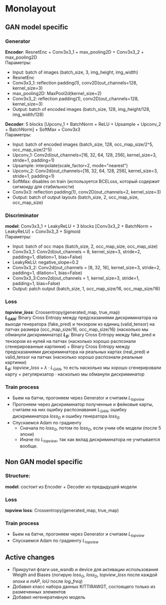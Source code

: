 # Monolayout

## GAN model specific

### Generator
__Encoder__: ResnetEnc + Conv3x3_1 + max_pooling2D + Conv3x3_2 + max_pooling2D  
Параметры:  
* Input: batch of images (batch_size, 3, img_height, img_width)
* ResnetEnc
* Conv3x3_1: reflection padding(1), conv2D(out_channels=128, kernel_size=3)
* max_pooling2D: MaxPool2d(kernel_size=2)
* Conv3x3_2: reflection padding(1), conv2D(out_channels=128, kernel_size=3)
* Output: batch of encoded images (batch_size, 128, img_height/128, img_width/128)

__Decoder__: 5 blocks [Upconv_1 + BatchNorm + ReLU + Upsample + Upconv_2 + BatchNorm] + SoftMax + Conv3x3  
Параметры:
* Input: batch of encoded images (batch_size, 128, occ_map_size/2^5, occ_map_size/2^5)
* Upconv_1:  Conv2d(out_channels=[16, 32, 64, 128, 256], kernel_size=3, stride=1, padding=1)
* Upsample: interpolate(scale_factor=2, mode="nearest")
* Upconv_2:  Conv2d(out_channels=[16, 32, 64, 128, 256], kernel_size=3, stride=1, padding=1)
* SoftMax: disables on train (используется BCELoss, который содержит сигмоиду для стабильности)
* Conv3x3: reflection padding(1), conv2D(out_channels=2, kernel_size=3)
* Output: batch of output layouts (batch_size, 2, occ_map_size, occ_map_size)

### Discriminator

__model__: Conv3x3_1 + LeakyReLU + 3 blocks [Conv3x3_2 + BatchNorm + LeakyReLU] + Conv3x3_3 + Sigmoid  
Параметры:
* Input: batch of occ maps (batch_size, 2, occ_map_size, occ_map_size)
* Conv3x3_1: Conv2d(out_channels = 8, kernel_size=3, stride=2, padding=1, dilation=1, bias=False)
* LeakyReLU: negative_slope=0.2 
* Conv3x3_2: Conv2d(out_channels = [8, 32, 16], kernel_size=3, stride=2, padding=1, dilation=1, bias=False)
* Conv3x3_3:Conv2d(out_channels = 1, kernel_size=3, stride=1, padding=1, bias=False)
* Output: patch output (batch_size, 1, occ_map_size/16, occ_map_size/16)


### Loss

__$topview\_loss$__: Crossentropy(generated_map, true_map)  
__$L_{GAN}$__: Binary Cross Entropy между предсказаниями дискриминатора на выходе генератора (fake_pred) и тензором из единиц (valid_tensor) на патчах размера (occ_map_size/16, occ_map_size/16) (насколько мы обманули дискриминатор)
__$L_D$__: Binary Cross Entropy между fake_pred и тензором из нулей на патчах (насколько хорошо распознали сгенерированные картинки) + Binary Cross Entropy между предсказаниями дискриминатора на реальных картах (real_pred) и valid_tensor на патчах (насколько хорошо распознали реальные картинки)  
__$L_G$__: $topview\_loss + \lambda \cdot L_{GAN}$, то есть насколько мы хорошо сгенерировали карту + регуляризатор $\cdot$ насколько мы обманули дискриминатор

### Train process

* Бьем на батчи, прогоняем через Generator и считаем $L_{topview}$
* Прогоняем через дискриминатор полученные и фейковые карты, считаем на них ошибку распознавания $L_{GAN}$, ошибку дискриминатора $loss_D$ и ошибку генератора $loss_G$
* Спускаемся Adam по градиенту
    * Сначала по $loss_G$, потом по $loss_D$, если учим обе модели (после $5$ эпохи)
    * Иначе по $L_{topview}$, так как вклад дискриминатора не учитывается вообще.

## Non GAN model specific
### Structure:
__model__: состоит из Encoder + Decoder из предыдущей модели
### Loss
__topview loss__: Crossentropy(generated_map, true_map)  
### Train process

* Бьем на батчи, прогоняем через Generator и считаем $L_{topview}$
* Спускаемся Adam по градиенту $L_{topview}$


## Active changes

* Прикрутил флаги use_wandb и device для активации использования Weigth and Biases (логирую $loss_G$, $loss_D$, $topview\_loss$ после каждой эпохи и $mAP$, $IoU$ после $log\_freq$)
* Добавил класс набора данных KITTIRAWGT, состоящего только из размеченных элементов
* Добавил негенеративную модель